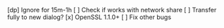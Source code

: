 [dp] Ignore for 15m-1h
[ ] Check if works with network share
[ ] Transfer fully to new dialog?
[x] OpenSSL 1.1.0+
[ ] Fix other bugs
